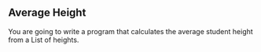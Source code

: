 ## Average Height

You are going to write a program that calculates the average student height from a List of heights.